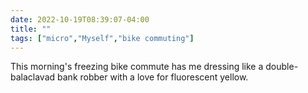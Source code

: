 ---date: 2022-10-19T08:39:07-04:00title: ""tags: ["micro","Myself","bike commuting"]---This morning's freezing bike commute has me dressing like a double-balaclavad bank robber with a love for fluorescent yellow.
